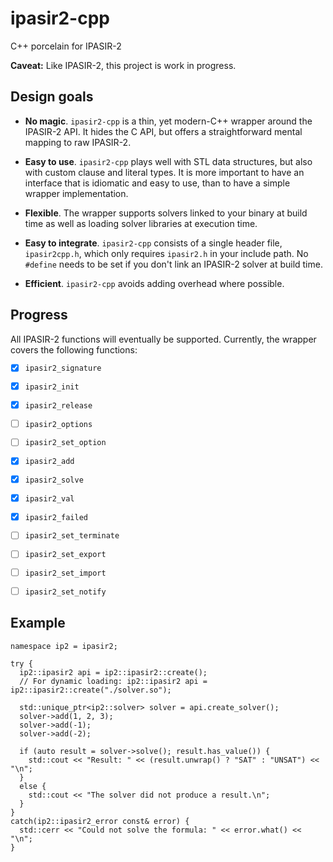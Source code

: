 # ipasir2-cpp

C++ porcelain for IPASIR-2


**Caveat:** Like IPASIR-2, this project is work in progress.



## Design goals

- **No magic**. `ipasir2-cpp` is a thin, yet modern-C++ wrapper around the IPASIR-2 API. It hides the C API, but offers a straightforward mental mapping to raw IPASIR-2.

- **Easy to use**. `ipasir2-cpp` plays well with STL data structures, but also with custom clause and literal types. It
is more important to have an interface that is idiomatic and easy to use, than to have a simple wrapper implementation.

- **Flexible**. The wrapper supports solvers linked to your binary at build time as well as loading solver libraries at execution time.

- **Easy to integrate**. `ipasir2-cpp` consists of a single header file, `ipasir2cpp.h`, which only requires `ipasir2.h` in your include path. No `#define` needs to be set if you don't link an IPASIR-2 solver at build time.

- **Efficient**. `ipasir2-cpp` avoids adding overhead where possible.



## Progress

All IPASIR-2 functions will eventually be supported. Currently, the wrapper covers the
following functions:

 - [x] `ipasir2_signature`
 - [x] `ipasir2_init`
 - [x] `ipasir2_release`
 - [ ] `ipasir2_options`
 - [ ] `ipasir2_set_option`
 - [x] `ipasir2_add`
 - [x] `ipasir2_solve`
 - [x] `ipasir2_val`
 - [x] `ipasir2_failed`
 - [ ] `ipasir2_set_terminate`
 - [ ] `ipasir2_set_export`
 - [ ] `ipasir2_set_import`
 - [ ] `ipasir2_set_notify`



## Example

```
namespace ip2 = ipasir2;

try {
  ip2::ipasir2 api = ip2::ipasir2::create();
  // For dynamic loading: ip2::ipasir2 api = ip2::ipasir2::create("./solver.so");

  std::unique_ptr<ip2::solver> solver = api.create_solver();
  solver->add(1, 2, 3);
  solver->add(-1);
  solver->add(-2);

  if (auto result = solver->solve(); result.has_value()) {
    std::cout << "Result: " << (result.unwrap() ? "SAT" : "UNSAT") << "\n";
  }
  else {
    std::cout << "The solver did not produce a result.\n";
  }
}
catch(ip2::ipasir2_error const& error) {
  std::cerr << "Could not solve the formula: " << error.what() << "\n";
}
```

